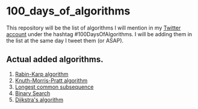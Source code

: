 # 100_days_of_algorithms

This repository will be the list of algorithms I will mention in my [Twitter account](https://twitter.com/agf0710)
under the hashtag #100DaysOfAlgorithms. I will be adding them in the list at the same day I tweet them (or ASAP).

## Actual added algorithms.
1. [Rabin-Karp algorithm](https://en.wikipedia.org/wiki/Rabin%E2%80%93Karp_algorithm)
2. [Knuth-Morris-Pratt algorithm](https://en.wikipedia.org/wiki/Knuth%E2%80%93Morris%E2%80%93Pratt_algorithm)
3. [Longest common subsequence](https://en.wikipedia.org/wiki/Longest_common_subsequence_problem)
4. [Binary Search](https://en.wikipedia.org/wiki/Binary_search_algorithm)
5. [Dijkstra's algorithm](https://en.wikipedia.org/wiki/Dijkstra%27s_algorithm)